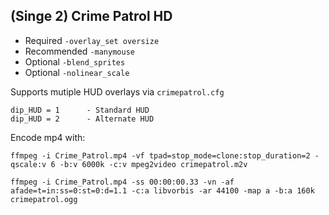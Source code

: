 ## (Singe 2) Crime Patrol HD

* Required `-overlay_set oversize`
* Recommended `-manymouse`
* Optional `-blend_sprites`
* Optional `-nolinear_scale`

Supports mutiple HUD overlays via `crimepatrol.cfg`

    dip_HUD = 1      - Standard HUD
    dip_HUD = 2      - Alternate HUD


Encode mp4 with:

    ffmpeg -i Crime_Patrol.mp4 -vf tpad=stop_mode=clone:stop_duration=2 -qscale:v 6 -b:v 6000k -c:v mpeg2video crimepatrol.m2v
  
    ffmpeg -i Crime_Patrol.mp4 -ss 00:00:00.33 -vn -af afade=t=in:ss=0:st=0:d=1.1 -c:a libvorbis -ar 44100 -map a -b:a 160k crimepatrol.ogg
